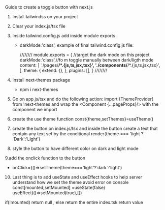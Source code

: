 Guide to create a toggle button with next.js
1. Install tailwindss on your project

2. Clear your index.js/tsx file


3. Inside tailwind.config.js add inside module exports 
   - darkMode:'class',
      example of final tailwind.config.js file:
      
      ////////
      module.exports = {
  //target the dark mode on this project
  darkMode:'class',//fo m toggle manually between dark/ligth mode
  content: [
    './pages/**/*.{js,ts,jsx,tsx}',
    './components/**/*.{js,ts,jsx,tsx}',
  ],
  theme: {
    extend: {},
  },
  plugins: [],
}
////////




4. Install next-themes package
   - npm i next-themes


5. Go on app.js/tsx and do the following action:
  import {ThemeProvider} from 'next-themes and wrap the <Component {...pageProps}/> with the <ThemeProvide> component we
   import
  
  
6. create the use theme function   const{theme,setThemes}=useTheme()
  
  
7. create the button on index.js/tsx and inside the button create a text that contain any text set by the conditional
  render{theme === 'light ? 'Dark':'Light'}
  
8. style the button to have different color on dark and light mode
  
  
9.add the onclick function to the button
  - onClick={()=>setTheme(theme==='light'?'dark':'light')
  

10. Last thing is to add useState and useEffect hooks to help server understand how we set the theme avoid error on console
  const[mounted,setMounted] =useState(false)
  useEffect(()=>setMounted(true),[])
  
  if(!mounted) return null , else return the entire index.tsk return value
  
  
